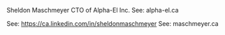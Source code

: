 Sheldon Maschmeyer
CTO of Alpha-El Inc.
See: alpha-el.ca

See: https://ca.linkedin.com/in/sheldonmaschmeyer
See: maschmeyer.ca

<!---
SheldonWBM/SheldonWBM is a ✨ special ✨ repository because its `README.md` (this file) appears on your GitHub profile.
You can click the Preview link to take a look at your changes.
--->
